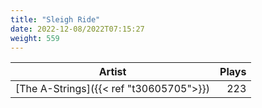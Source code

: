 ```yaml
---
title: "Sleigh Ride"
date: 2022-12-08/2022T07:15:27
weight: 559
---
```




 Artist | Plays 
----- | -----:
[The A-Strings]({{< ref "t30605705">}}) | 223
